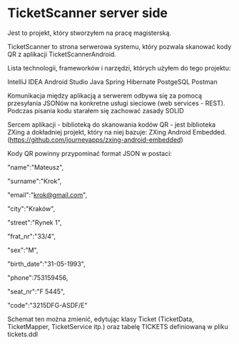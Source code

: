 # TicketScanner server side

Jest to projekt, który stworzyłem na pracę magisterską.

TicketScanner to strona serwerowa systemu, który pozwala skanować kody QR z aplikacji TicketScannerAndroid. 

Lista technologii, frameworków i narzędzi, których użyłem do tego projektu:

IntelliJ IDEA
Android Studio
Java
Spring
Hibernate
PostgeSQL
Postman

Komunikacja między aplikacją a serwerem odbywa się za pomocą przesyłania JSONów na konkretne usługi sieciowe (web services - REST). Podczas pisania kodu starałem się zachować zasady SOLID

Sercem aplikacji - biblioteką do skanowania kodów QR - jest biblioteka ZXing a dokładniej projekt, który na niej bazuje:  ZXing  Android  Embedded. (https://github.com/journeyapps/zxing-android-embedded)

Kody QR powinny przypominać format JSON w postaci:

"name":"Mateusz", 


"surname":"Krok", 

"email":"krok@gmail.com",

"city":"Kraków", 

"street":"Rynek 1",

"frat_nr":"33/4",

"sex":"M",

"birth_date":"31-05-1993",

"phone":753159456,

"seat_nr":"F 5445",

"code":"3215DFG-ASDF/E"

Schemat ten można zmienić, edytując klasy Ticket (TicketData, TicketMapper, TicketService itp.) oraz tabelę TICKETS definiowaną w pliku tickets.ddl


